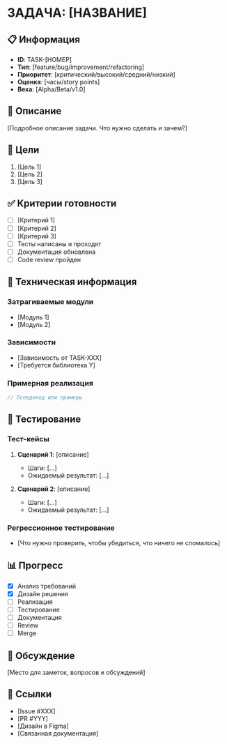 # ЗАДАЧА: [НАЗВАНИЕ]

## 📋 Информация
- **ID**: TASK-[НОМЕР]
- **Тип**: [feature/bug/improvement/refactoring]
- **Приоритет**: [критический/высокий/средний/низкий]
- **Оценка**: [часы/story points]
- **Веха**: [Alpha/Beta/v1.0]

## 📝 Описание

[Подробное описание задачи. Что нужно сделать и зачем?]

## 🎯 Цели

1. [Цель 1]
2. [Цель 2]
3. [Цель 3]

## ✅ Критерии готовности

- [ ] [Критерий 1]
- [ ] [Критерий 2]
- [ ] [Критерий 3]
- [ ] Тесты написаны и проходят
- [ ] Документация обновлена
- [ ] Code review пройден

## 🔧 Техническая информация

### Затрагиваемые модули
- [Модуль 1]
- [Модуль 2]

### Зависимости
- [Зависимость от TASK-XXX]
- [Требуется библиотека Y]

### Примерная реализация
```typescript
// Псевдокод или примеры
```

## 🧪 Тестирование

### Тест-кейсы
1. **Сценарий 1**: [описание]
   - Шаги: [...]
   - Ожидаемый результат: [...]

2. **Сценарий 2**: [описание]
   - Шаги: [...]
   - Ожидаемый результат: [...]

### Регрессионное тестирование
- [Что нужно проверить, чтобы убедиться, что ничего не сломалось]

## 📊 Прогресс

- [x] Анализ требований
- [x] Дизайн решения
- [ ] Реализация
- [ ] Тестирование
- [ ] Документация
- [ ] Review
- [ ] Merge

## 💬 Обсуждение

[Место для заметок, вопросов и обсуждений]

## 🔗 Ссылки

- [Issue #XXX]
- [PR #YYY]
- [Дизайн в Figma]
- [Связанная документация]